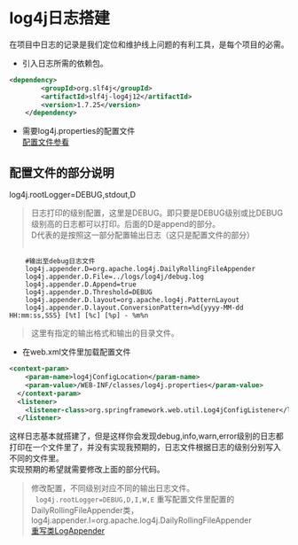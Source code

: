 # log4j日志搭建  
在项目中日志的记录是我们定位和维护线上问题的有利工具，是每个项目的必需。  

- 引入日志所需的依赖包。  
```xml
<dependency>
	    <groupId>org.slf4j</groupId>
	    <artifactId>slf4j-log4j12</artifactId>
	    <version>1.7.25</version>
	</dependency>
```
- 需要log4j.properties的配置文件  
[配置文件参看](./src/main/resources/log4j.properties)  
## 配置文件的部分说明  
log4j.rootLogger=DEBUG,stdout,D
> 日志打印的级别配置，这里是DEBUG。即只要是DEBUG级别或比DEBUG级别高的日志都可以打印。后面的D是append的部分。   
> D代表的是按照这一部分配置输出日志（这只是配置文件的部分）
> ```xml
		#输出至debug日志文件
		log4j.appender.D=org.apache.log4j.DailyRollingFileAppender
		log4j.appender.D.File=../logs/log4j/debug.log
		log4j.appender.D.Append=true
		log4j.appender.D.Threshold=DEBUG
		log4j.appender.D.layout=org.apache.log4j.PatternLayout
		log4j.appender.D.layout.ConversionPattern=%d{yyyy-MM-dd HH:mm:ss,SSS} [%t] [%c] [%p] - %m%n
> 这里有指定的输出格式和输出的目录文件。   

- 在web.xml文件里加载配置文件   
```xml
<context-param>
	<param-name>log4jConfigLocation</param-name>
	<param-value>/WEB-INF/classes/log4j.properties</param-value>  	
  </context-param>
  <listener>
  	<listener-class>org.springframework.web.util.Log4jConfigListener</listener-class>
  </listener>
```

这样日志基本就搭建了，但是这样你会发现debug,info,warn,error级别的日志都打印在一个文件里了，并没有实现我预期的，日志文件根据日志的级别分别写入
不同的文件里。  
实现预期的希望就需要修改上面的部分代码。  
> 修改配置，不同级别对应不同的输出日志文件。  
> ``` log4j.rootLogger=DEBUG,D,I,W,E```
> 重写配置文件里配置的DailyRollingFileAppender类，log4j.appender.I=org.apache.log4j.DailyRollingFileAppender  
> [重写类LogAppender](../java/com/jiang/util/LogAppender.java)  


